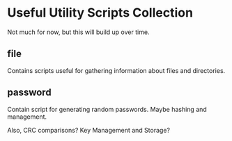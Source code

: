 # Useful Utility Scripts Collection

Not much for now, but this will build up over time.

## file
Contains scripts useful for gathering information about files and directories.

## password
Contain script for generating random passwords. Maybe hashing and management.

Also,
CRC comparisons?
Key Management and Storage?
